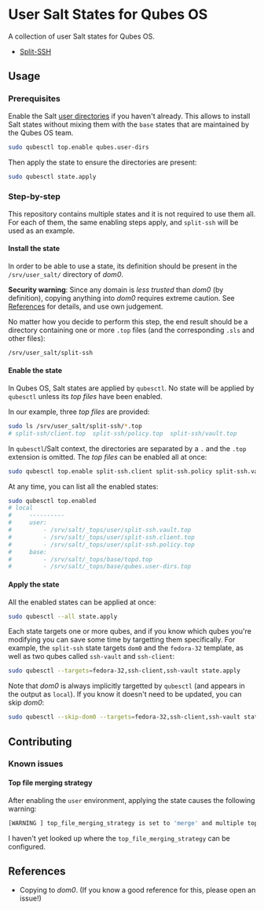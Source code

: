 User Salt States for Qubes OS
=============================

A collection of user Salt states for Qubes OS.

- [Split-SSH](./states/split-ssh)

Usage
-----

### Prerequisites

Enable the Salt [user directories][qubes-user-dirs] if you haven't already. This allows to install Salt states without mixing them with the `base` states that are maintained by the Qubes OS team.

```sh
sudo qubesctl top.enable qubes.user-dirs
```

  [qubes-user-dirs]: https://github.com/QubesOS/qubes-mgmt-salt-base-config#qubesuser-dirs

Then apply the state to ensure the directories are present:

```sh
sudo qubesctl state.apply
```

### Step-by-step

This repository contains multiple states and it is not required to use them all. For each of them, the same enabling steps apply, and `split-ssh` will be used as an example.

#### Install the state

In order to be able to use a state, its definition should be present in the `/srv/user_salt/` directory of _dom0_.

**Security warning**: Since any domain is _less trusted_ than _dom0_ (by definition), copying anything into _dom0_ requires extreme caution. See [References](#references) for details, and use own judgement.

No matter how you decide to perform this step, the end result should be a directory containing one or more `.top` files (and the corresponding `.sls` and other files):

```sh
/srv/user_salt/split-ssh
```

#### Enable the state

In Qubes OS, Salt states are applied by `qubesctl`. No state will be applied by `qubesctl` unless its _top files_ have been enabled.

In our example, three _top files_ are provided:

```sh
sudo ls /srv/user_salt/split-ssh/*.top
# split-ssh/client.top  split-ssh/policy.top  split-ssh/vault.top
```

In `qubesctl`/Salt context, the directories are separated by a `.` and the `.top` extension is omitted.
The _top files_ can be enabled all at once:

```sh
sudo qubesctl top.enable split-ssh.client split-ssh.policy split-ssh.vault
```

At any time, you can list all the enabled states:

```sh
sudo qubesctl top.enabled
# local
#     ----------
#     user:
#         - /srv/salt/_tops/user/split-ssh.vault.top
#         - /srv/salt/_tops/user/split-ssh.client.top
#         - /srv/salt/_tops/user/split-ssh.policy.top
#     base:
#         - /srv/salt/_tops/base/topd.top
#         - /srv/salt/_tops/base/qubes.user-dirs.top
```

#### Apply the state

All the enabled states can be applied at once:

```sh
sudo qubesctl --all state.apply
```

Each state targets one or more qubes, and if you know which qubes you're modifying you can save some time by targetting them specifically.
For example, the `split-ssh` state targets `dom0` and the `fedora-32` template, as well as two qubes called `ssh-vault` and `ssh-client`:

```sh
sudo qubesctl --targets=fedora-32,ssh-client,ssh-vault state.apply
```

Note that _dom0_ is always implicitly targetted by `qubesctl` (and appears in the output as `local`). If you know it doesn't need to be updated, you can skip _dom0_:

```sh
sudo qubesctl --skip-dom0 --targets=fedora-32,ssh-client,ssh-vault state.apply # in this example, that would be enough if the qubes already exist
```

Contributing
------------

### Known issues

#### Top file merging strategy

After enabling the `user` environment, applying the state causes the following warning:

```sh
[WARNING ] top_file_merging_strategy is set to 'merge' and multiple top files were found. Merging order is not deterministic, it may be desirable to either set top_file_merging_strategy to 'same' or use the 'env_order' configuration parameter to specify the merging order.
```

I haven't yet looked up where the `top_file_merging_strategy` can be configured.

References
----------

- Copying to _dom0_. (If you know a good reference for this, please open an issue!)

